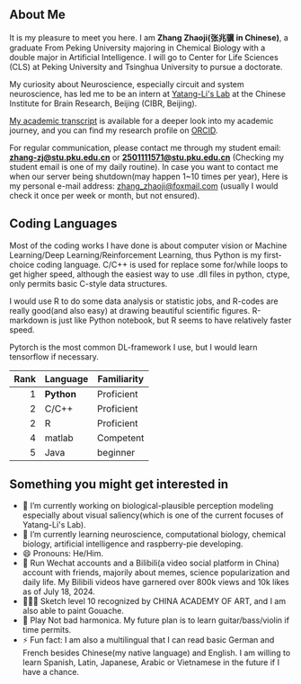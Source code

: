 ## About Me

It is my pleasure to meet you here. I am **Zhang Zhaoji(张兆骥 in Chinese)**, a graduate From Peking University majoring in Chemical Biology with a double major in Artificial Intelligence. I will go to Center for Life Sciences (CLS) at Peking University and Tsinghua University to pursue a doctorate.

My curiosity about Neuroscience, especially circuit and system neuroscience, has led me to be an intern at [Yatang-Li's Lab](https://yatanglilab.cibr.ac.cn/en/) at the Chinese Institute for Brain Research, Beijing (CIBR, Beijing). 

[My academic transcript](https://drive.google.com/file/d/1somZXkrMlVg3rWUyF3WMa0-Za7p0GWp_/view) is available for a deeper look into my academic journey, and you can find my research profile on [ORCID](https://orcid.org/0009-0002-3293-1961).

For regular communication, please contact me through my student email: **zhang-zj@stu.pku.edu.cn** or **2501111571@stu.pku.edu.cn** (Checking my student email is one of my daily routine). In case you want to contact me when our server being shutdown(may happen 1~10 times per year), Here is my personal e-mail address: zhang_zhaoji@foxmail.com (usually I would check it once per week or month, but not ensured).

## Coding Languages

Most of the coding works I have done is about computer vision or Machine Learning/Deep Learning/Reinforcement Learning, thus Python is my first-choice coding language. C/C++ is used for replace some for/while loops to get higher speed, although the easiest way to use .dll files in python, ctype, only permits basic C-style data structures. 

I would use R to do some data analysis or statistic jobs, and R-codes are really good(and also easy) at drawing beautiful scientific figures. R-markdown is just like Python notebook, but R seems to have relatively faster speed.

Pytorch is the most common DL-framework I use, but I would learn tensorflow if necessary.

| Rank |   Language    |  Familiarity |
|-----:|---------------|--------------|
|     1|   **Python**  |  Proficient  |
|     2|   C/C++       |  Proficient  |
|     2|   R           |  Proficient  |
|     4|   matlab      |  Competent   |
|     5| Java          | beginner     |


## Something you might get interested in

- 🔭 I’m currently working on biological-plausible perception modeling especially about visual saliency(which is one of the current focuses of Yatang-Li's Lab).
- 🌱 I’m currently learning neuroscience, computational biology, chemical biology, artificial intelligence and raspberry-pie developing.
- 😄 Pronouns: He/Him.
- 🎥	Run Wechat accounts and a Bilibili(a video social platform in China) account with friends, majorily about memes, science popularization and daily life.  My Bilibili videos have garnered over 800k views and 10k likes as of July 18, 2024.
- 🧑🏽‍🎨 Sketch level 10 recognized by CHINA ACADEMY OF ART, and I am also able to paint Gouache.
- 🎼 Play Not bad harmonica. My future plan is to learn guitar/bass/violin if time permits.
- ⚡ Fun fact: I am also a multilingual that I can read basic German and French besides Chinese(my native language) and English. I am willing to learn Spanish, Latin, Japanese, Arabic or Vietnamese in the future if I have a chance.

